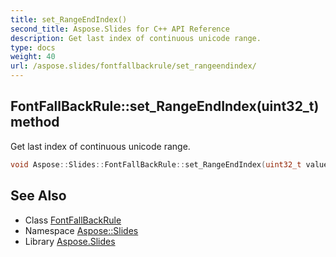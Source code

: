 ```yaml
---
title: set_RangeEndIndex()
second_title: Aspose.Slides for C++ API Reference
description: Get last index of continuous unicode range.
type: docs
weight: 40
url: /aspose.slides/fontfallbackrule/set_rangeendindex/
---
```

## FontFallBackRule::set_RangeEndIndex(uint32_t) method


Get last index of continuous unicode range.

```cpp
void Aspose::Slides::FontFallBackRule::set_RangeEndIndex(uint32_t value)
```

## See Also

* Class [FontFallBackRule](../)
* Namespace [Aspose::Slides](../../)
* Library [Aspose.Slides](../../../)
